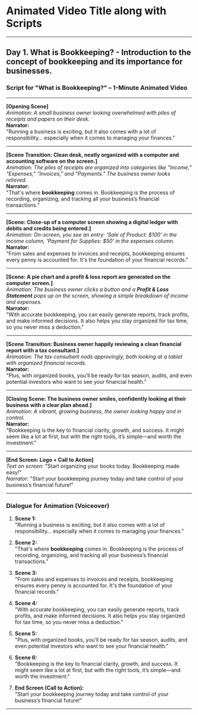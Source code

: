 # Animated Video Title along with Scripts
----
## Day 1. What is Bookkeeping? - Introduction to the concept of bookkeeping and its importance for businesses.

### **Script for "What is Bookkeeping?" – 1-Minute Animated Video**

---

**[Opening Scene]**  
*Animation: A small business owner looking overwhelmed with piles of receipts and papers on their desk.*  
**Narrator:**  
"Running a business is exciting, but it also comes with a lot of responsibility… especially when it comes to managing your finances."

---

**[Scene Transition: Clean desk, neatly organized with a computer and accounting software on the screen.]**  
*Animation: The piles of receipts are organized into categories like "Income," "Expenses," "Invoices," and "Payments." The business owner looks relieved.*  
**Narrator:**  
"That's where **bookkeeping** comes in. Bookkeeping is the process of recording, organizing, and tracking all your business’s financial transactions."

---

**[Scene: Close-up of a computer screen showing a digital ledger with debits and credits being entered.]**  
*Animation: On-screen, you see an entry: 'Sale of Product: $100' in the income column, 'Payment for Supplies: $50' in the expenses column.*  
**Narrator:**  
"From sales and expenses to invoices and receipts, bookkeeping ensures every penny is accounted for. It's the foundation of your financial records."

---

**[Scene: A pie chart and a profit & loss report are generated on the computer screen.]**  
*Animation: The business owner clicks a button and a **Profit & Loss Statement** pops up on the screen, showing a simple breakdown of income and expenses.*  
**Narrator:**  
"With accurate bookkeeping, you can easily generate reports, track profits, and make informed decisions. It also helps you stay organized for tax time, so you never miss a deduction."

---

**[Scene Transition: Business owner happily reviewing a clean financial report with a tax consultant.]**  
*Animation: The tax consultant nods approvingly, both looking at a tablet with organized financial records.*  
**Narrator:**  
"Plus, with organized books, you’ll be ready for tax season, audits, and even potential investors who want to see your financial health."

---

**[Closing Scene: The business owner smiles, confidently looking at their business with a clear plan ahead.]**  
*Animation: A vibrant, growing business, the owner looking happy and in control.*  
**Narrator:**  
"Bookkeeping is the key to financial clarity, growth, and success. It might seem like a lot at first, but with the right tools, it’s simple—and worth the investment."

---

**[End Screen: Logo + Call to Action]**  
*Text on screen:* "Start organizing your books today. Bookkeeping made easy!"  
*Narrator:* "Start your bookkeeping journey today and take control of your business’s financial future!"

---

### **Dialogue for Animation (Voiceover)**

1. **Scene 1:**  
   "Running a business is exciting, but it also comes with a lot of responsibility… especially when it comes to managing your finances."

2. **Scene 2:**  
   "That's where **bookkeeping** comes in. Bookkeeping is the process of recording, organizing, and tracking all your business’s financial transactions."

3. **Scene 3:**  
   "From sales and expenses to invoices and receipts, bookkeeping ensures every penny is accounted for. It's the foundation of your financial records."

4. **Scene 4:**  
   "With accurate bookkeeping, you can easily generate reports, track profits, and make informed decisions. It also helps you stay organized for tax time, so you never miss a deduction."

5. **Scene 5:**  
   "Plus, with organized books, you’ll be ready for tax season, audits, and even potential investors who want to see your financial health."

6. **Scene 6:**  
   "Bookkeeping is the key to financial clarity, growth, and success. It might seem like a lot at first, but with the right tools, it’s simple—and worth the investment."

7. **End Screen (Call to Action):**  
   "Start your bookkeeping journey today and take control of your business’s financial future!"

---
